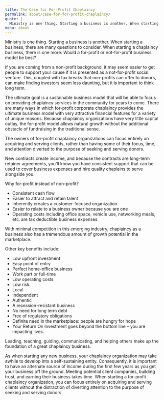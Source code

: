 ```yaml
---
title: The Case for For-Profit Chaplaincy
permalink: about/case-for-for-profit-chaplaincy/
quote: |
  Ministry is one thing. Starting a business is another. When starting a business, there are many questions to consider. When starting a chaplaincy business, there is one more" Would a for-profit or not-for-profit business model be best?
menu: about
---
```

Ministry is one thing. Starting a business is another. When starting a business, there are many questions to consider. When starting a chaplaincy business, there is one more: Would a for-profit or not-for-profit business model be best?

If you are coming from a non-profit background, it may seem easier to get people to support your cause if it is presented as a not-for-profit social venture. This, coupled with tax breaks that non-profits can offer to donors, can make finding investors seem less daunting, but it is important to think long term.

The ultimate goal is a sustainable business model that will be able to focus on providing chaplaincy services in the community for years to come. There are many ways in which for-profit corporate chaplaincy provides the ultimate business model with very attractive financial features for a variety of unique reasons. Because chaplaincy organizations have very little capital outlay, the for-profit model allows natural growth without the additional obstacle of fundraising in the traditional sense.

The owners of for-profit chaplaincy organizations can focus entirely on acquiring and serving clients, rather than having some of their focus, time, and attention diverted to the purpose of seeking and serving donors.

New contracts create income, and because the contracts are long-term retainer agreements, you’ll know you have consistent support that can be used to cover business expenses and hire quality chaplains to serve alongside you.

Why for-profit instead of non-profit?

*   Consistent cash flow
*   Easier to attract and retain talent
*   Inherently creates a customer-focused organization
*   Easier to relate to a business owner because you are one
*   Operating costs including office space, vehicle use, networking meals, etc. are tax deductible business expenses

With minimal competition in this emerging industry, chaplaincy as a business also has a tremendous amount of growth potential in the marketplace.

Other key benefits include:

*   Low upfront investment
*   Easy point of entry
*   Perfect home-office business
*   Work part or full-time
*   Low operating costs
*   Low risk
*   Local
*   Independent
*   Authentic
*   A recession-resistant business
*   No need for long term debt
*   Free of regulatory obligations
*   Definite need in the marketplace: people are hungry for hope
*   Your Return On Investment goes beyond the bottom line – you are impacting lives.

Leading, teaching, guiding, communicating, and helping others make up the foundation of a great chaplaincy business.

As when starting any new business, your chaplaincy organization may take awhile to develop into a self-sustaining entity. Consequently, it is important to have an alternate source of income during the first few years as you get your business off the ground. Meeting potential client companies, building trust, and earning their business takes time. When starting a for-profit chaplaincy organization, you can focus entirely on acquiring and serving clients without the distraction of diverting attention to the purpose of seeking and serving donors.
